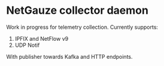 # NetGauze collector daemon

Work in progress for telemetry collection. Currently supports:

1. IPFIX and NetFlow v9
2. UDP Notif

With publisher towards Kafka and HTTP endpoints.
